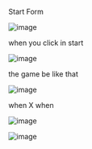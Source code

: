 Start Form 

![image](https://github.com/Mohamed-Elsogher/TicTacToe_Game/assets/155487881/10a373c1-dc6f-4401-b51f-3d46044ad070)

when you click in start 

![image](https://github.com/Mohamed-Elsogher/TicTacToe_Game/assets/155487881/705ec162-d900-4f24-8ec4-1b24d4e0b92e)

the game be like that 

![image](https://github.com/Mohamed-Elsogher/TicTacToe_Game/assets/155487881/c2b4735d-08b4-4cdb-8060-e2f3b9a5788d)


when X when 

![image](https://github.com/Mohamed-Elsogher/TicTacToe_Game/assets/155487881/96493509-f8c7-4cce-8b2b-7f91b3ec8a3b)

![image](https://github.com/Mohamed-Elsogher/TicTacToe_Game/assets/155487881/8babcd51-f314-4afa-9dd8-56c98ba70a8c)
